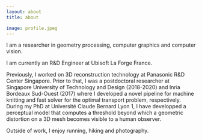 ```yaml
---
layout: about
title: about

image: profile.jpeg
---
```


I am a researcher in geometry processing, computer graphics and computer vision.

I am currently an R&D Engineer at Ubisoft La Forge France.

Previously, I worked on 3D reconstruction technology at Panasonic R&D Center Singapore. Prior to that, I was a postdoctoral researcher at Singapore University of Technology and Design (2018-2020) and Inria Bordeaux Sud-Ouest (2017) where I developed a novel pipeline for machine knitting and fast solver for the optimal transport problem, respectively. During my PhD at Université Claude Bernard Lyon 1, I have developped a perceptual model that computes a threshold beyond which a geometric distortion on a 3D mesh becomes visible to a human observer.

Outside of work, I enjoy running, hiking and photography.

